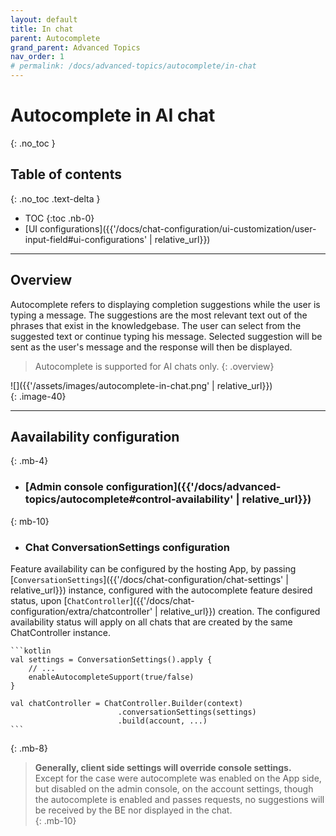 ```yaml
---
layout: default
title: In chat
parent: Autocomplete
grand_parent: Advanced Topics
nav_order: 1
# permalink: /docs/advanced-topics/autocomplete/in-chat
---
```


# Autocomplete in AI chat
{: .no_toc }

## Table of contents
{: .no_toc .text-delta }

- TOC
{:toc .nb-0}
- [UI configurations]({{'/docs/chat-configuration/ui-customization/user-input-field#ui-configurations' | relative_url}})

---

## Overview  
Autocomplete refers to displaying completion suggestions while the user is typing a message. The suggestions are the most relevant text out of the phrases that exist in the knowledgebase. The user can select from the suggested text or continue typing his message.  Selected suggestion will be sent as the user's message and the response will then be displayed.  
> Autocomplete is supported for AI chats only.
{: .overview}
 
![]({{'/assets/images/autocomplete-in-chat.png' | relative_url}})   
{: .image-40}

---

## Aavailability configuration
{: .mb-4}
- ### [Admin console configuration]({{'/docs/advanced-topics/autocomplete#control-availability' | relative_url}})
{: mb-10}

- ### Chat ConversationSettings configuration
 Feature availability can be configured by the hosting App, by passing [`ConversationSettings`]({{'/docs/chat-configuration/chat-settings' | relative_url}}) instance, configured with the autocomplete feature desired status, upon [`ChatController`]({{'/docs/chat-configuration/extra/chatcontroller' | relative_url}}) creation. The configured availability status will apply on all chats that are created by the same ChatController instance. 
  
    ```kotlin
    val settings = ConversationSettings().apply {
        // ...
        enableAutocompleteSupport(true/false)
    }

    val chatController = ChatController.Builder(context)  
                            .conversationSettings(settings)                                                   
                            .build(account, ...)                    
    ``` 
{: .mb-8}


> **Generally, client side settings will override console settings.**     
    Except for the case were autocomplete was enabled on the App side, but disabled on the admin console, on the account settings, though the autocomplete is enabled and passes requests, no suggestions will be received by the BE nor displayed in the chat.   
{: .mb-10}